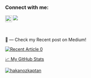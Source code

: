 ### Connect with me:

[<img align="left" alt="Hakan Ozkaptan | LinkedIn" width="22px" src="https://raw.githubusercontent.com/peterthehan/peterthehan/master/assets/linkedin.svg" />][linkedin]

![](https://komarev.com/ghpvc/?username=hakanozkaptan&color=green)

<br />

###

📝 — Check my Recent post on Medium!

<a target="_blank" href="https://github-readme-medium-recent-article.vercel.app/medium/@ozkaptanhakan/0"><img src="https://github-readme-medium-recent-article.vercel.app/medium/@ozkaptanhakan/0" alt="Recent Article 0"> 


📈 My GitHub Stats

<p align="left"> <img src="https://github-readme-stats.vercel.app/api?username=hakanozkaptan&show_icons=true&theme=gotham" alt="hakanozkaptan" />



[linkedin]: https://www.linkedin.com/in/hakanozkaptan/
